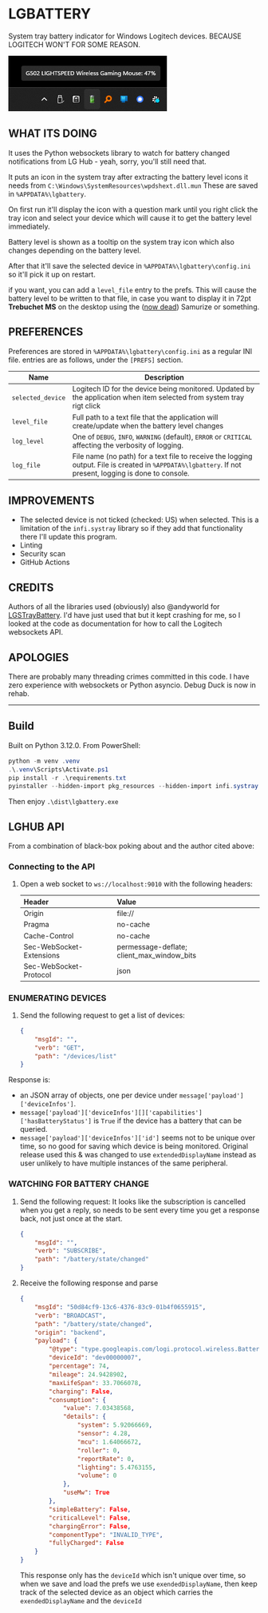 # LGBATTERY

System tray battery indicator for Windows Logitech devices. BECAUSE LOGITECH WON'T FOR SOME REASON.

![Screenshot](tray-screenshot.png)

## WHAT ITS DOING
It uses the Python websockets library to watch for battery changed notifications from LG Hub - yeah, sorry, you'll still need that.

It puts an icon in the system tray after extracting the battery level icons it needs from `C:\Windows\SystemResources\wpdshext.dll.mun` These are saved in `%APPDATA%\lgbattery`.

On first run it'll display the icon with a question mark until you right click the tray icon and select your device which will cause it to get the battery level immediately.

Battery level is shown as a tooltip on the system tray icon which also changes depending on the battery level.

After that it'll save the selected device in `%APPDATA%\lgbattery\config.ini` so it'll pick it up on restart.

if you want, you can add a `level_file` entry to the prefs. This will cause the battery level to be written to that file, in case you want to display it in 72pt **Trebuchet MS** on the desktop using the ([now dead](https://en.wikipedia.org/wiki/Samurize)) Samurize or something.

## PREFERENCES
Preferences are stored in `%APPDATA%\lgbattery\config.ini` as a regular INI file. entries are as follows, under the `[PREFS]` section.

|Name|Description|
|--|--|
|`selected_device`|Logitech ID for the device being monitored. Updated by the application when item selected from system tray rigt click|
|`level_file`|Full path to a text file that the application will create/update when the battery level changes|
|`log_level`|One of `DEBUG`, `INFO`, `WARNING` (default), `ERROR` or `CRITICAL` affecting the verbosity of logging.|
|`log_file`|File name (no path) for a text file to receive the logging output. File is created in `%APPDATA%\lgbattery`. If not present, logging is done to console.|

## IMPROVEMENTS
- The selected device is not ticked (checked: US) when selected. This is a limitation of the `infi.systray` library so if they add that functionality there I'll update this program.
- Linting 
- Security scan
- GitHub Actions

## CREDITS
Authors of all the libraries used (obviously) also @andyworld for [LGSTrayBattery](https://github.com/andyvorld/LGSTrayBattery/tree/master). I'd have just used that but it kept crashing for me, so I looked at the code as documentation for how to call the Logitech websockets API.

## APOLOGIES
There are probably many threading crimes committed in this code. I have zero experience with websockets or Python asyncio. Debug Duck is now in rehab.

---
## Build
Built on Python 3.12.0. From PowerShell:

```powershell 
python -m venv .venv
.\.venv\Scripts\Activate.ps1
pip install -r .\requirements.txt
pyinstaller --hidden-import pkg_resources --hidden-import infi.systray --onefile --noconsole .\lgbattery.py
```
Then enjoy `.\dist\lgbattery.exe`

## LGHUB API

From a combination of black-box poking about and the author cited above:

### Connecting to the API
1. Open a web socket to `ws://localhost:9010` with the following headers:

    |Header|Value|
    |--|--|
    |Origin|file://|
    |Pragma|no-cache|
    |Cache-Control|no-cache|
    |Sec-WebSocket-Extensions|permessage-deflate; client_max_window_bits|
    |Sec-WebSocket-Protocol|json|


### ENUMERATING DEVICES

1. Send the following request to get a list of devices:
    ```json
    {
        "msgId": "",
        "verb": "GET",
        "path": "/devices/list"
    }
    ```

Response is:
* an JSON array of objects, one per device under `message['payload']['deviceInfos']`.
* `message['payload']['deviceInfos'][]['capabilities']['hasBatteryStatus']` is `True` if the device has a battery that can be queried.
* `message['payload']['deviceInfos']['id']` seems not to be unique over time, so no good for saving which device is being monitored. Original release used this & was changed to use `extendedDisplayName` instead as user unlikely to have multiple instances of the same peripheral.

### WATCHING FOR BATTERY CHANGE

1. Send the following request:
It looks like the subscription is cancelled when you get a reply, so needs to be sent every time you get a response back, not just once at the start.
    ```json
    {
        "msgId": "",
        "verb": "SUBSCRIBE",
        "path": "/battery/state/changed"
    }
    ```

2. Receive the following response and parse
    ```json
    {
        "msgId": "50d84cf9-13c6-4376-83c9-01b4f0655915",
        "verb": "BROADCAST",
        "path": "/battery/state/changed",
        "origin": "backend",
        "payload": {
            "@type": "type.googleapis.com/logi.protocol.wireless.Battery",
            "deviceId": "dev00000007",
            "percentage": 74,
            "mileage": 24.9428902,
            "maxLifeSpan": 33.7066078,
            "charging": False,
            "consumption": {
                "value": 7.03438568,
                "details": {
                    "system": 5.92066669,
                    "sensor": 4.28,
                    "mcu": 1.64066672,
                    "roller": 0,
                    "reportRate": 0,
                    "lighting": 5.4763155,
                    "volume": 0
                },
                "useMw": True
            },
            "simpleBattery": False,
            "criticalLevel": False,
            "chargingError": False,
            "componentType": "INVALID_TYPE",
            "fullyCharged": False
        }
    }
    ```

    This response only has the `deviceId` which isn't unique over time, so when we save and load the prefs we use `exendedDisplayName`, then keep track of the selected device as an object which carries the `exendedDisplayName` and the `deviceId`